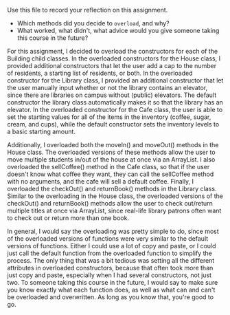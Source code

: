 Use this file to record your reflection on this assignment.

- Which methods did you decide to `overload`, and why?
- What worked, what didn't, what advice would you give someone taking this course in the future?

For this assignment, I decided to overload the constructors for each of the Building child classes. In the overloaded constructors for the House class, I provided additional constructors that let the user add a cap to the number of residents, a starting list of residents, or both. In the overloaded constructor for the Library class, I provided an additional constructor that let the user manually input whether or not the library contains an elevator, since there are libraries on campus without (public) elevators. The default constructor the library class automatically makes it so that the library has an elevator. In the overloaded constructor for the Cafe class, the user is able to set the starting values for all of the items in the inventory (coffee, sugar, cream, and cups), while the default constructor sets the inventory levels to a basic starting amount.

Additionally, I overloaded both the moveIn() and moveOut() methods in the House class. The overloaded versions of these methods allow the user to move multiple students in/out of the house at once via an ArrayList. I also overloaded the sellCoffee() method in the Cafe class, so that if the user doesn't know what coffee they want, they can call the sellCoffee method with no arguments, and the cafe will sell a default coffee. Finally, I overloaded the checkOut() and returnBook() methods in the Library class. Similar to the overloading in the House class, the overloaded versions of the checkOut() and returnBook() methods allow the user to check out/return multiple titles at once via ArrayList, since real-life library patrons often want to check out or return more than one book.

In general, I would say the overloading was pretty simple to do, since most of the overloaded versions of functions were very similar to the default versions of functions. Either I could use a lot of copy and paste, or I could just call the default function from the overloaded function to simplify the process. The only thing that was a bit tedious was setting all the different attributes in overloaded constructors, because that often took more than just copy and paste, especially when I had several constructors, not just two. To someone taking this course in the future, I would say to make sure you know exactly what each function does, as well as what can and can't be overloaded and overwritten. As long as you know that, you're good to go.